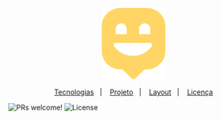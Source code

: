 <p align="center">
  <img alt="happy" title="happy" src="https://github.com/almerindopaixao/happy/blob/main/web/src/assets/images/map-market.svg" />      
</p>

<p align="center">
  <a href="#tecnologias">Tecnologias</a>&nbsp;&nbsp;&nbsp;|&nbsp;&nbsp;&nbsp;
  <a href="#-projeto">Projeto</a>&nbsp;&nbsp;&nbsp;|&nbsp;&nbsp;&nbsp;
  <a href="#-layout">Layout</a>&nbsp;&nbsp;&nbsp;|&nbsp;&nbsp;&nbsp;
  <a href="#memo-licença">Licença</a>
</p

<p align="center">
 <img src="https://img.shields.io/static/v1?label=PRs&message=welcome&color=FFD666&labelColor=000000" alt="PRs welcome!" />
 <img alt="License" src="https://img.shields.io/static/v1?label=license&message=MIT&color=FFD666&labelColor=000000" />
</p>

